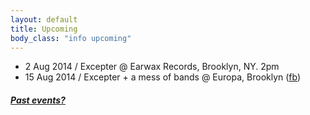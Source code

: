 ```yaml
---
layout: default
title: Upcoming 
body_class: "info upcoming"
---
```

<ul class="classed root">

<li class="music">2 Aug 2014 / Excepter @ Earwax Records, Brooklyn, NY. 2pm</li>
<li class="music">15 Aug 2014 / Excepter + a mess of bands @ Europa, Brooklyn (<a href="https://www.facebook.com/events/1445500985728355/">fb</a>)</li>

</ul>

<h5><a href="chronology.html">Past events?</a></h5>
